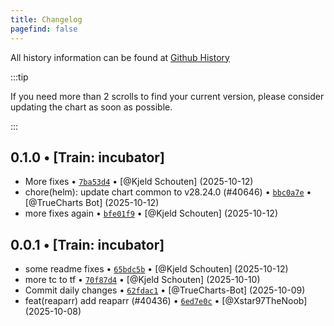 ```yaml
---
title: Changelog
pagefind: false
---
```


All history information can be found at [Github History](https://github.com/trueforge-org/truecharts/commits/master/charts/incubator/reaparr)

:::tip

If you need more than 2 scrolls to find your current version, please consider updating the chart as soon as possible.

:::

## 0.1.0 • [Train: incubator]

- More fixes • [`7ba53d4`](https://github.com/trueforge-org/truecharts/commit/7ba53d4a8d11546a5b96b98a1472e6f6094d8e36) • [@Kjeld Schouten] (2025-10-12)
- chore(helm): update chart common to v28.24.0 (#40646) • [`bbc0a7e`](https://github.com/trueforge-org/truecharts/commit/bbc0a7e4c9814a6d7405c1b8f9eb1448648b5736) • [@TrueCharts Bot] (2025-10-12)
- more fixes again • [`bfe01f9`](https://github.com/trueforge-org/truecharts/commit/bfe01f93014c6f29f14dbd673273c4741dcabe33) • [@Kjeld Schouten] (2025-10-12)

## 0.0.1 • [Train: incubator]

- some readme fixes • [`65bdc5b`](https://github.com/trueforge-org/truecharts/commit/65bdc5bee8da831093597a659d090b06f50a9f7f) • [@Kjeld Schouten] (2025-10-12)
- more tc to tf • [`70f87d4`](https://github.com/trueforge-org/truecharts/commit/70f87d44a930f912f6ba4eead6cdda9ca993572f) • [@Kjeld Schouten] (2025-10-10)
- Commit daily changes • [`62fdac1`](https://github.com/trueforge-org/truecharts/commit/62fdac1d35dc9528886030e8aa04808e045d08e6) • [@TrueCharts-Bot] (2025-10-09)
- feat(reaparr) add reaparr (#40436) • [`6ed7e0c`](https://github.com/trueforge-org/truecharts/commit/6ed7e0c5e331a713460974c946ff7a884fbb92ae) • [@Xstar97TheNoob] (2025-10-08)
